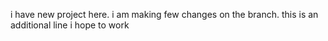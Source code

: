 i have new project here.
i am making few changes on the branch.
this is an additional line
i hope to work